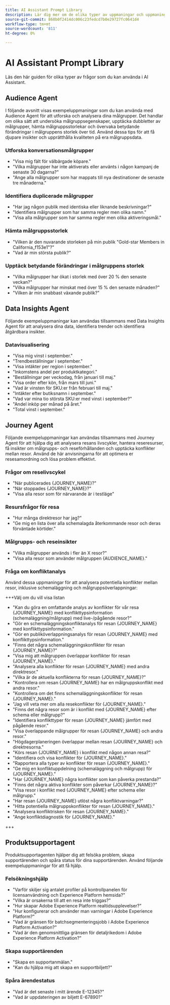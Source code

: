 ```yaml
---
title: AI Assistant Prompt Library
description: Lär dig mer om de olika typer av uppmaningar och uppmaningsmönster som du kan använda när du frågar i AI Assistant.
source-git-commit: 860b0f2414dc006c23fedcd7b0e29727fc0641d4
workflow-type: tm+mt
source-wordcount: '811'
ht-degree: 0%

---
```


# AI Assistant Prompt Library

Läs den här guiden för olika typer av frågor som du kan använda i AI Assistant.

## Audience Agent

I följande avsnitt visas exempeluppmaningar som du kan använda med Audience Agent för att utforska och analysera dina målgrupper. Det handlar om olika sätt att undersöka målgruppsegenskaper, upptäcka dubbletter av målgrupper, hämta målgruppsstorlekar och övervaka betydande förändringar i målgruppens storlek över tid. Använd dessa tips för att få djupare insikter och upprätthålla kvaliteten på era målgruppsdata.

### Utforska konversationsmålgrupper

- &quot;Visa mig fält för välbärgade köpare.&quot;
- &quot;Vilka målgrupper har inte aktiverats eller använts i någon kampanj de senaste 30 dagarna?&quot;
- &quot;Ange alla målgrupper som har mappats till nya destinationer de senaste tre månaderna.&quot;

### Identifiera duplicerade målgrupper

- &quot;Har jag någon publik med identiska eller liknande beskrivningar?&quot;
- &quot;Identifiera målgrupper som har samma regler men olika namn.&quot;
- &quot;Visa alla målgrupper som har samma regler men olika aktiveringsmål.&quot;

### Hämta målgruppsstorlek

- &quot;Vilken är den nuvarande storleken på min publik &quot;Gold-star Members in California_f153e1&quot;?&quot;
- &quot;Vad är min största publik?&quot;

### Upptäck betydande förändringar i målgruppens storlek

- &quot;Vilka målgrupper har ökat i storlek med över 20 % den senaste veckan?&quot;
- &quot;Vilka målgrupper har minskat med över 15 % den senaste månaden?&quot;
- &quot;Vilken är min snabbast växande publik?&quot;

## Data Insights Agent

Följande exempeluppmaningar kan användas tillsammans med Data Insights Agent för att analysera dina data, identifiera trender och identifiera åtgärdbara insikter.

### Datavisualisering

- &quot;Visa mig vinst i september.&quot;
- &quot;Trendbeställningar i september.&quot;
- &quot;Visa intäkter per region i september.&quot;
- &quot;Inkomstens andel per produktkategori.&quot;
- &quot;Beställningar per veckodag, från januari till maj.&quot;
- &quot;Visa order efter kön, från mars till juni.&quot;
- &quot;Vad är vinsten för SKU:er från februari till maj.&quot;
- &quot;Intäkter efter butiksnamn i september.&quot;
- &quot;Vad var mina tio största SKU:er med vinst i september?&quot;
- &quot;Andel inköp per månad på året.&quot;
- &quot;Total vinst i september.&quot;

## Journey Agent

Följande exempeluppmaningar kan användas tillsammans med Journey Agent för att hjälpa dig att analysera resans livscykler, hantera reseresurser, få insikter om målgrupps- och reseförhållanden och upptäcka konflikter mellan resor. Använd de här anvisningarna för att optimera er resesamordning och lösa problem effektivt.

### Frågor om reselivscykel

- &quot;När publicerades {JOURNEY_NAME}?&quot;
- &quot;När stoppades {JOURNEY_NAME}?&quot;
- &quot;Visa alla resor som för närvarande är i testläge&quot;

### Resursfrågor för resa

- &quot;Hur många direktresor har jag?&quot;
- &quot;Ge mig en lista över alla schemalagda återkommande resor och deras förväntade körtider.&quot;

### Målgrupps- och reseinsikter

- &quot;Vilka målgrupper används i fler än X resor?&quot;
- &quot;Visa alla resor som använder målgruppen {AUDIENCE_NAME}.&quot;

### Fråga om konfliktanalys

Använd dessa uppmaningar för att analysera potentiella konflikter mellan resor, inklusive schemaläggning och målgruppsöverlappningar:

+++Välj om du vill visa listan

- &quot;Kan du göra en omfattande analys av konflikter för vår resa {JOURNEY_NAME} med konflikttypsinformation (schemaläggning/målgrupp) med live-/pågående resor?&quot;
- &quot;Gör en schemaläggningskonfliktanalys för resan {JOURNEY_NAME} med konflikttypsinformation.&quot;
- &quot;Gör en publiköverlappningsanalys för resan {JOURNEY_NAME} med konflikttypsinformation.&quot;
- &quot;Finns det några schemaläggningskonflikter för resan {JOURNEY_NAME}?&quot;
- &quot;Visa mig att målgruppen överlappar konflikter för resan {JOURNEY_NAME}.&quot;
- &quot;Analysera alla konflikter för resan {JOURNEY_NAME} med andra direktresor.&quot;
- &quot;Vilka är de aktuella konflikterna för resan {JOURNEY_NAME}?&quot;
- &quot;Kontrollera om resan {JOURNEY_NAME} har en målgruppskonflikt med andra resor.&quot;
- &quot;Kontrollera om det finns schemaläggningskonflikter för resan {JOURNEY_NAME}.&quot;
- &quot;Jag vill veta mer om alla resekonflikter för {JOURNEY_NAME}.&quot;
- &quot;Finns det några resor som är i konflikt med {JOURNEY_NAME} efter schema eller målgrupp?&quot;
- &quot;Identifiera konflikttyper för resan {JOURNEY_NAME} jämfört med pågående resor.&quot;
- &quot;Visa överlappande målgrupper för resan {JOURNEY_NAME} och andra resor.&quot;
- &quot;Högdagerplaneringen överlappar mellan resan {JOURNEY_NAME} och direktresorna.&quot;
- &quot;Körs resan {JOURNEY_NAME} i konflikt med någon annan resa?&quot;
- &quot;Identifiera och visa konflikter för {JOURNEY_NAME}.&quot;
- &quot;Rapportera alla typer av konflikter för resan {JOURNEY_NAME}.&quot;
- &quot;Ge mig en konfliktuppdelning (schemaläggning och målgrupp) för {JOURNEY_NAME}.&quot;
- &quot;Har {JOURNEY_NAME} några konflikter som kan påverka prestanda?&quot;
- &quot;Finns det några aktiva konflikter som påverkar {JOURNEY_NAME}?&quot;
- &quot;Visa resor i konflikt med {JOURNEY_NAME} efter schema eller målgrupp.&quot;
- &quot;Har resan {JOURNEY_NAME} utlöst några konfliktvarningar?&quot;
- &quot;Hitta potentiella målgruppskonflikter för resan {JOURNEY_NAME}.&quot;
- &quot;Analysera konfliktrisken för resan {JOURNEY_NAME}.&quot;
- &quot;Ange konfliktdiagnostik för {JOURNEY_NAME}.&quot;

+++

## Produktsupportagent

Produktsupportagenten hjälper dig att felsöka problem, skapa supportärenden och spåra status för dina supportärenden. Använd följande exempeluppmaningar för att få hjälp.

### Felsökningshjälp

- &quot;Varför skiljer sig antalet profiler på kontrollpanelen för licensanvändning och Experience Platform hemsida?&quot;
- &quot;Vilka är orsakerna till att en resa inte triggas?&quot;
- &quot;Hur skapar Adobe Experience Platform realtidsupplevelser?&quot;
- &quot;Hur konfigurerar och använder man varningar i Adobe Experience Platform?&quot;
- &quot;Vad är gränsen för batchsegmenteringsjobb i Adobe Experience Platform Activation?&quot;
- &quot;Vad är den genomsnittliga gränsen för detaljrikedom i Adobe Experience Platform Activation?&quot;

### Skapa supportärenden

- &quot;Skapa en supportanmälan.&quot;
- &quot;Kan du hjälpa mig att skapa en supportbiljett?&quot;

### Spåra ärendestatus

- &quot;Vad är det senaste i mitt ärende E-12345?&quot;
- &quot;Vad är uppdateringen av biljett E-67890?&quot;